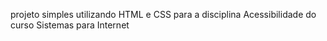 projeto simples utilizando HTML e CSS para a disciplina Acessibilidade do curso Sistemas para Internet
